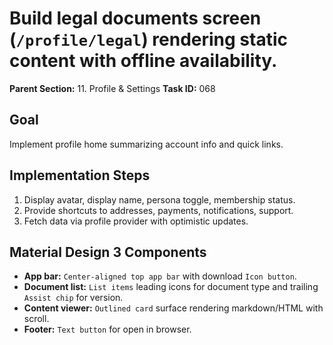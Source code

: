 # Build legal documents screen (`/profile/legal`) rendering static content with offline availability.

**Parent Section:** 11. Profile & Settings
**Task ID:** 068

## Goal
Implement profile home summarizing account info and quick links.

## Implementation Steps
1. Display avatar, display name, persona toggle, membership status.
2. Provide shortcuts to addresses, payments, notifications, support.
3. Fetch data via profile provider with optimistic updates.

## Material Design 3 Components
- **App bar:** `Center-aligned top app bar` with download `Icon button`.
- **Document list:** `List items` leading icons for document type and trailing `Assist chip` for version.
- **Content viewer:** `Outlined card` surface rendering markdown/HTML with scroll.
- **Footer:** `Text button` for open in browser.
